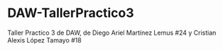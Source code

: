 # DAW-TallerPractico3
Taller Practico 3 de DAW, de Diego Ariel Martínez Lemus #24 y Cristian Alexis López Tamayo #18
